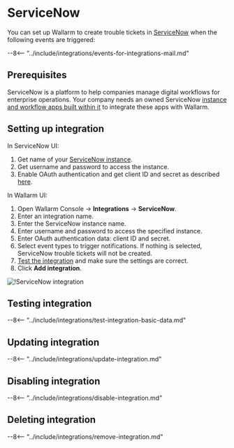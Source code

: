 # ServiceNow

You can set up Wallarm to create trouble tickets in [ServiceNow](https://www.servicenow.com/) when the following events are triggered:

--8<-- "../include/integrations/events-for-integrations-mail.md"

## Prerequisites

ServiceNow is a platform to help companies manage digital workflows for enterprise operations. Your company needs an owned ServiceNow [instance and workflow apps built within it](https://www.servicenow.com/lpdem/demonow-cloud-platform-app-dev.html) to integrate these apps with Wallarm.

## Setting up integration

In ServiceNow UI:

1. Get name of your [ServiceNow instance](https://docs.servicenow.com/bundle/tokyo-application-development/page/build/team-development/concept/c_InstanceHierarchies.html).
1. Get username and password to access the instance.
1. Enable OAuth authentication and get client ID and secret as described [here](https://docs.servicenow.com/bundle/tokyo-application-development/page/integrate/inbound-rest/task/t_EnableOAuthWithREST.html).

In Wallarm UI:

1. Open Wallarm Console → **Integrations** → **ServiceNow**.
1. Enter an integration name.
1. Enter the ServiceNow instance name.
1. Enter username and password to access the specified instance.
1. Enter OAuth authentication data: client ID and secret.
1. Select event types to trigger notifications. If nothing is selected, ServiceNow trouble tickets will not be created.
1. [Test the integration](#testing-integration) and make sure the settings are correct.
1. Click **Add integration**.

![!ServiceNow integration](../../../images/user-guides/settings/integrations/add-servicenow-integration.png)

## Testing integration

--8<-- "../include/integrations/test-integration-basic-data.md"

## Updating integration

--8<-- "../include/integrations/update-integration.md"

## Disabling integration

--8<-- "../include/integrations/disable-integration.md"

## Deleting integration

--8<-- "../include/integrations/remove-integration.md"
